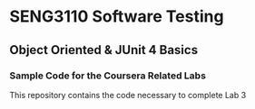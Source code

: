 # SENG3110 Software Testing

## Object Oriented & JUnit 4 Basics

### Sample Code for the Coursera Related Labs

This repository contains the code necessary to complete Lab 3
